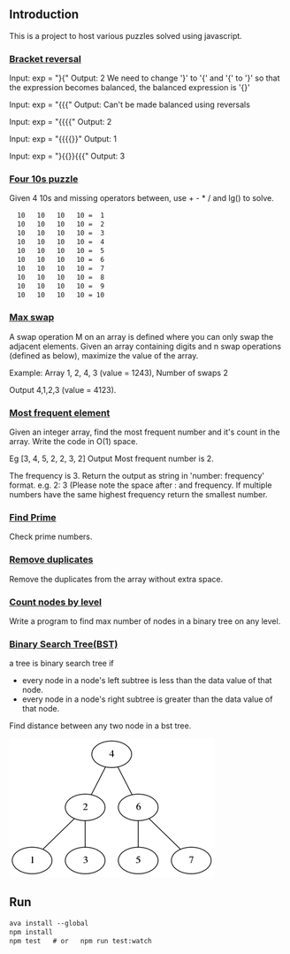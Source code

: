 ## Introduction

This is a project to host various puzzles solved using javascript.

### [Bracket reversal](app/puzzles/bracket_reversal.js)
Input:  exp = "}{"
Output: 2
We need to change '}' to '{' and '{' to
'}' so that the expression becomes balanced,
the balanced expression is '{}'

Input:  exp = "{{{"
Output: Can't be made balanced using reversals

Input:  exp = "{{{{"
Output: 2

Input:  exp = "{{{{}}"
Output: 1

Input:  exp = "}{{}}{{{"
Output: 3

### [Four 10s puzzle](app/four_tens/four_tens.js)
Given 4 10s and missing operators between,
use + - * / and lg() to solve.

```
  10   10   10   10 =  1
  10   10   10   10 =  2
  10   10   10   10 =  3
  10   10   10   10 =  4
  10   10   10   10 =  5
  10   10   10   10 =  6
  10   10   10   10 =  7
  10   10   10   10 =  8
  10   10   10   10 =  9
  10   10   10   10 = 10
```

### [Max swap](app/puzzles/max_swap.js)
A swap operation M on an array is defined where you can only swap the adjacent elements. Given an array containing digits and n swap operations (defined as below), maximize the value of the array.

Example: Array 1, 2, 4, 3 (value = 1243), Number of swaps 2

Output 4,1,2,3 (value = 4123).

### [Most frequent element](app/puzzles/most_freq.js)
Given an integer array, find the most frequent number and it's count in the array. Write the code in O(1) space.

Eg [3, 4, 5, 2, 2, 3, 2] Output Most frequent number is 2.

The frequency is 3. Return the output as string in 'number: frequency' format. e.g. 2: 3 (Please note the space after : and frequency. If multiple numbers have the same highest frequency return the smallest number.

### [Find Prime](app/puzzles/prime.js)
Check prime numbers.

### [Remove duplicates](app/puzzles/rm_dup.js)
Remove the duplicates from the array without extra space.

### [Count nodes by level](app/puzzles/node.js)
Write a program to find max number of nodes in a binary tree on any level.

### [Binary Search Tree(BST)](app/puzzles/bst.js)
 a tree is binary search tree if
   * every node in a node's left subtree is less than the data value of that node.
   * every node in a node's right subtree is greater than the data value of that node.

Find distance between any two node in a bst tree.

![bst image](images/bst.png)

## Run
```
ava install --global
npm install
npm test   # or   npm run test:watch
```
